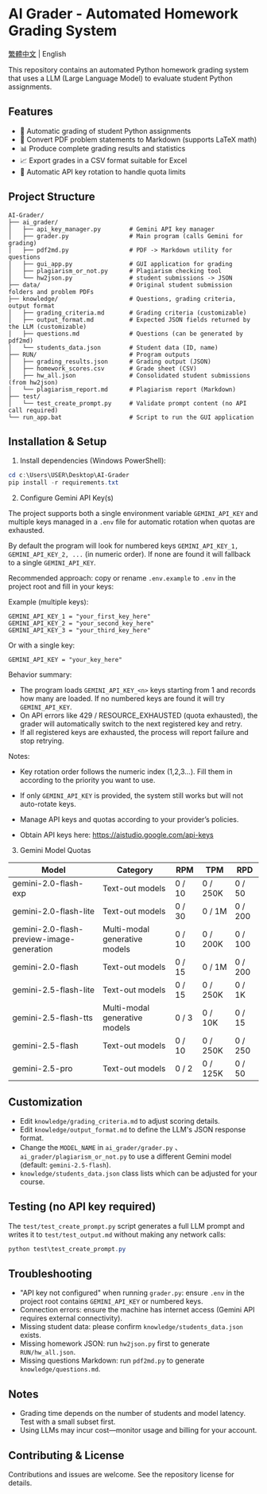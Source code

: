 # AI Grader - Automated Homework Grading System

[繁體中文](README_zh-TW.md) | English

This repository contains an automated Python homework grading system that uses a LLM (Large Language Model) to evaluate student Python assignments.

## Features

- 🤖 Automatic grading of student Python assignments
- 📝 Convert PDF problem statements to Markdown (supports LaTeX math)
- 📊 Produce complete grading results and statistics
- 📈 Export grades in a CSV format suitable for Excel
- 🔄 Automatic API key rotation to handle quota limits

## Project Structure

```
AI-Grader/
├── ai_grader/
│   ├── api_key_manager.py        # Gemini API key manager
│   ├── grader.py                 # Main program (calls Gemini for grading)
│   ├── pdf2md.py                 # PDF -> Markdown utility for questions
│   ├── gui_app.py                # GUI application for grading
│   ├── plagiarism_or_not.py      # Plagiarism checking tool
│   └── hw2json.py                # student submissions -> JSON
├── data/                         # Original student submission folders and problem PDFs
├── knowledge/                    # Questions, grading criteria, output format
│   ├── grading_criteria.md       # Grading criteria (customizable)
│   ├── output_format.md          # Expected JSON fields returned by the LLM (customizable)
│   ├── questions.md              # Questions (can be generated by pdf2md)
│   └── students_data.json        # Student data (ID, name)
├── RUN/                          # Program outputs
│   ├── grading_results.json      # Grading output (JSON)
│   ├── homework_scores.csv       # Grade sheet (CSV)
│   ├── hw_all.json               # Consolidated student submissions (from hw2json)
│   └── plagiarism_report.md      # Plagiarism report (Markdown)
├── test/
│   └── test_create_prompt.py     # Validate prompt content (no API call required)
└── run_app.bat                   # Script to run the GUI application
```

## Installation & Setup

1) Install dependencies (Windows PowerShell):

```powershell
cd c:\Users\USER\Desktop\AI-Grader
pip install -r requirements.txt
```

2) Configure Gemini API Key(s)

The project supports both a single environment variable `GEMINI_API_KEY` and multiple keys managed in a `.env` file for automatic rotation when quotas are exhausted.

By default the program will look for numbered keys `GEMINI_API_KEY_1, GEMINI_API_KEY_2, ...` (in numeric order). If none are found it will fallback to a single `GEMINI_API_KEY`.

Recommended approach: copy or rename `.env.example` to `.env` in the project root and fill in your keys:

Example (multiple keys):

```
GEMINI_API_KEY_1 = "your_first_key_here"
GEMINI_API_KEY_2 = "your_second_key_here"
GEMINI_API_KEY_3 = "your_third_key_here"
```

Or with a single key:

```
GEMINI_API_KEY = "your_key_here"
```

Behavior summary:
- The program loads `GEMINI_API_KEY_<n>` keys starting from 1 and records how many are loaded. If no numbered keys are found it will try `GEMINI_API_KEY`.
- On API errors like 429 / RESOURCE_EXHAUSTED (quota exhausted), the grader will automatically switch to the next registered key and retry.
- If all registered keys are exhausted, the process will report failure and stop retrying.

Notes:
- Key rotation order follows the numeric index (1,2,3...). Fill them in according to the priority you want to use.
- If only `GEMINI_API_KEY` is provided, the system still works but will not auto-rotate keys.
- Manage API keys and quotas according to your provider’s policies.

- Obtain API keys here: https://aistudio.google.com/api-keys

3) Gemini Model Quotas

| Model | Category | RPM | TPM | RPD |
|-------|----------|-----|-----|-----|
| gemini-2.0-flash-exp | Text-out models | 0 / 10 | 0 / 250K | 0 / 50 |
| gemini-2.0-flash-lite | Text-out models | 0 / 30 | 0 / 1M | 0 / 200 |
| gemini-2.0-flash-preview-image-generation | Multi-modal generative models | 0 / 10 | 0 / 200K | 0 / 100 |
| gemini-2.0-flash | Text-out models | 0 / 15 | 0 / 1M | 0 / 200 |
| gemini-2.5-flash-lite | Text-out models | 0 / 15 | 0 / 250K | 0 / 1K |
| gemini-2.5-flash-tts | Multi-modal generative models | 0 / 3 | 0 / 10K | 0 / 15 |
| gemini-2.5-flash | Text-out models | 0 / 10 | 0 / 250K | 0 / 250 |
| gemini-2.5-pro | Text-out models | 0 / 2 | 0 / 125K | 0 / 50 |

## Customization

- Edit `knowledge/grading_criteria.md` to adjust scoring details.
- Edit `knowledge/output_format.md` to define the LLM's JSON response format.
- Change the `MODEL_NAME` in `ai_grader/grader.py` 、`ai_grader/plagiarism_or_not.py` to use a different Gemini model (default: `gemini-2.5-flash`).
- `knowledge/students_data.json` class lists which can be adjusted for your course.

## Testing (no API key required)

The `test/test_create_prompt.py` script generates a full LLM prompt and writes it to `test/test_output.md` without making any network calls:

```powershell
python test\test_create_prompt.py
```

## Troubleshooting

- "API key not configured" when running `grader.py`: ensure `.env` in the project root contains `GEMINI_API_KEY` or numbered keys.
- Connection errors: ensure the machine has internet access (Gemini API requires external connectivity).
- Missing student data: please confirm `knowledge/students_data.json` exists.
- Missing homework JSON: run `hw2json.py` first to generate `RUN/hw_all.json`.
- Missing questions Markdown: run `pdf2md.py` to generate `knowledge/questions.md`.

## Notes

- Grading time depends on the number of students and model latency. Test with a small subset first.
- Using LLMs may incur cost—monitor usage and billing for your account.

## Contributing & License

Contributions and issues are welcome. See the repository license for details.